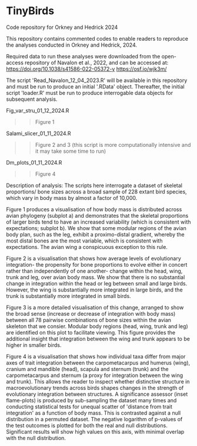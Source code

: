 # TinyBirds
Code repository for Orkney and Hedrick 2024

This repository contains commented codes to enable readers to reproduce the analyses conducted in Orkney and Hedrick, 2024. 

Required data to run these analyses were downloaded from the open-access repository of 
Navalon et al., 2022, and can be accessed at:
https://doi.org/10.1038/s41586-022-05372-y
https://osf.io/wjk3m/

The script 'Read_Navalon_12_04_2023.R' will be available in this repository and must be run to 
produce an initial '.RData' object. 
Thereafter, the initial script 'loader.R' must be run to produce interrogable data objects for subsequent analysis.


Fig_var_stru_01_12_2024.R
>> Figure 1

Salami_slicer_01_11_2024.R
>> Figure 2 and 3
(this script is more computationally intensive and it may take some time to run)

Dm_plots_01_11_2024.R
>> Figure 4

Description of analysis: 
The scripts here interrogate a dataset of skeletal proportions/ bone sizes across a broad sample of 228 extant bird species, 
which vary in body mass by almost a factor of 10,000. 

Figure 1 produces a visualisation of how body mass is distributed across avian phylogeny (subplot a)
and demonstrates that the skeletal proportions of larger birds tend to have an increased variability (which is consistent with expectations; subplot b). 
We show that some modular regions of the avian body plan, such as the leg, exhibit a proximo-distal gradient, whereby the most distal bones are
the most variable, which is consistent with expectations. The avian wing a conspicuous exception to this rule. 

Figure 2 is a visualisation that shows how average levels of evolutionary integration- the propensity for bone proportions to evolve either in concert
rather than independently of one another- change within the head, wing, trunk and leg, over avian body mass. 
We show that there is no substantial change in integration within the head or leg between small and large birds. 
However, the wing is substantially more integrated in large birds, and the trunk is substantially more integrated in small birds. 

Figure 3 is a more detailed visualisation of this change, arranged to show the broad sense (increase or decrease of integration with body mass)
between all 78 pairwise combinations of bone sizes within the avian skeleton that we consier. Modular body regions (head, wing, trunk and leg)
are identified on this plot to facilitate viewing. This figure provides the additional insight that integration between the wing and trunk 
appears to be higher in smaller birds. 

Figure 4 is a visualisation that shows how individual taxa differ from major axes of trait integration between the carpometacarpus and humerus (wing), 
cranium and mandible (head), scapula and sternum (trunk) and the carpometacarpus and sternum (a proxy for integration between the wing and trunk).
This allows the reader to inspect whether distinctive structure in macroevolutionary trends across birds shapes changes in the strength of evolutionary
integration between structures. A significance assessor (inset flame-plots) is produced by sub-sampling the dataset many times and 
conducting statistical tests for unequal scatter of 'distance from trait integration' as a function of body mass. This is contrasted against a null distribution
in a permuted dataset. The negative logarithm of p-values of the test outcomes is plotted for both the real and null distributions. Significant 
results will show high values on this axis, with minimal overlap with the null distribution. 
